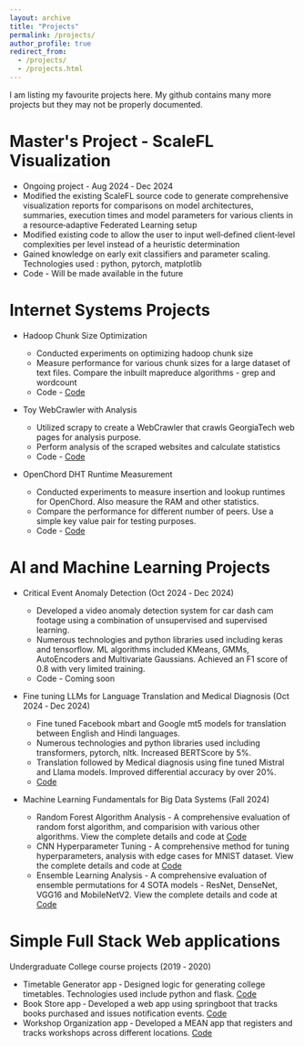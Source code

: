```yaml
---
layout: archive
title: "Projects"
permalink: /projects/
author_profile: true
redirect_from:
  - /projects/
  - /projects.html
---
```


<!-- [My GitHub Project](https://github.com/username/repository) -->

I am listing my favourite projects here. My github contains many more projects but they may not be properly documented.

Master's Project - ScaleFL Visualization
======

* Ongoing project - Aug 2024 ‑ Dec 2024
* Modified the existing ScaleFL source code to generate comprehensive visualization reports for comparisons on model architectures, summaries, execution times and model parameters for  various clients in a resource‑adaptive Federated Learning setup
* Modified existing code to allow the user to input well‑defined client‑level complexities per level instead of a heuristic determination
* Gained knowledge on early exit classifiers and parameter scaling. Technologies used : python, pytorch, matplotlib
* Code - Will be made available in the future



Internet Systems Projects
======

* Hadoop Chunk Size Optimization
  * Conducted experiments on optimizing hadoop chunk size
  * Measure performance for various chunk sizes for a large dataset of text files. Compare the inbuilt mapreduce algorithms - grep and wordcount
  * Code - [Code](https://github.com/SathvikKP/Hadoop_Chunk_Size)


* Toy WebCrawler with Analysis
  * Utilized scrapy to create a WebCrawler that crawls GeorgiaTech web pages for analysis purpose.
  * Perform analysis of the scraped websites and calculate statistics
  * Code - [Code](https://github.com/SathvikKP/web_crawler)


* OpenChord DHT Runtime Measurement
  * Conducted experiments to measure insertion and lookup runtimes for OpenChord. Also measure the RAM and other statistics.
  * Compare the performance for different number of peers. Use a simple key value pair for testing purposes.
  * Code -  [Code](https://github.com/SathvikKP/OpenChordTests)



AI and Machine Learning Projects
======

* Critical Event Anomaly Detection  (Oct 2024 ‑ Dec 2024)
  * Developed a video anomaly detection system for car dash cam footage using a combination of unsupervised and supervised learning.
  * Numerous technologies and python libraries used including keras and tensorflow. ML algorithms included KMeans, GMMs, AutoEncoders and Multivariate Gaussians. Achieved an F1 score of 0.8 with very limited training.
  * Code - Coming soon


* Fine tuning LLMs for Language Translation and Medical Diagnosis (Oct 2024 ‑ Dec 2024)
  * Fine tuned Facebook mbart and Google mt5 models for translation between English and Hindi languages.
  * Numerous technologies and python libraries used including transformers, pytorch, nltk. Increased BERTScore by 5%.
  * Translation followed by Medical diagnosis using fine tuned Mistral and Llama models. Improved differential accuracy by over 20%.
  * [Code](https://github.com/SathvikKP/LLM_Translation_Eng_Hindi)


* Machine Learning Fundamentals for Big Data Systems (Fall 2024)
  * Random Forest Algorithm Analysis - A comprehensive evaluation of random forst algorithm, and comparision with various other algorithms. View the complete details and code at [Code](https://github.com/SathvikKP/Random_forests_analysis)
  * CNN Hyperparameter Tuning - A comprehensive method for tuning hyperparameters, analysis with edge cases for MNIST dataset. View the complete details and code at [Code](https://github.com/SathvikKP/CNN_Hyperparameter_MNIST)
  * Ensemble Learning Analysis - A comprehensive evaluation of ensemble permutations for 4 SOTA models - ResNet, DenseNet, VGG16 and MobileNetV2. View the complete details and code at [Code](https://github.com/SathvikKP/Ensemble_Learning_CIFAR10)


  
Simple Full Stack Web applications 
======

Undergraduate College course projects (2019 ‑ 2020)
* Timetable Generator app ‑ Designed logic for generating college timetables. Technologies used include python and flask. [Code](https://github.com/SathvikKP/DBMSProject)
* Book Store app ‑ Developed a web app using springboot that tracks books purchased and issues notification events. [Code](https://github.com/SathvikKP/Java-MicroServices-Project)
* Workshop Organization app ‑ Developed a MEAN app that registers and tracks workshops across different locations. [Code](https://github.com/SathvikKP/workshopdetails)



